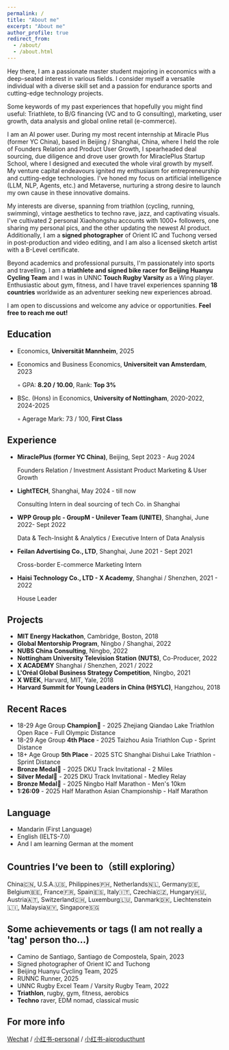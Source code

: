 ```yaml
---
permalink: /
title: "About me"
excerpt: "About me"
author_profile: true
redirect_from: 
  - /about/
  - /about.html
---
```


Hey there, I am a passionate master student majoring in economics with a deep-seated interest in various fields. I consider myself a versatile individual with a diverse skill set and a passion for endurance sports and cutting-edge technology projects.

Some keywords of my past experiences that hopefully you might find useful: Triathlete, to B/G financing (VC and to G consulting), marketing, user growth, data analysis and global online retail (e-commerce).

I am an AI power user. During my most recent internship at Miracle Plus (former YC China), based in Beijing / Shanghai, China, where I held the role of Founders Relation and Product User Growth, I spearheaded deal sourcing, due diligence and drove user growth for MiraclePlus Startup School, where I designed and executed the whole viral growth by myself. My venture capital endeavours ignited my enthusiasm for entrepreneurship and cutting-edge technologies. I've honed my focus on artificial intelligence (LLM, NLP, Agents, etc.) and Metaverse, nurturing a strong desire to launch my own cause in these innovative domains.

My interests are diverse, spanning from triathlon (cycling, running, swimming), vintage aesthetics to techno rave, jazz, and captivating visuals. I've cultivated 2 personal Xiaohongshu accounts with 1000+ followers, one sharing my personal pics, and the other updating the newest AI product. Additionally, I am a **signed photographer** of Orient IC and Tuchong versed in post-production and video editing, and I am also a licensed sketch artist with a B-Level certificate.

Beyond academics and professional pursuits, I'm passionately into sports and travelling. I am a **triathlete and signed bike racer for Beijing Huanyu Cycling Team** and I was in UNNC **Touch Rugby Varsity** as a Wing player. Enthusiastic about gym, fitness, and I have travel experiences spanning **18 countries** worldwide as an adventurer seeking new experiences abroad.

I am open to discussions and welcome any advice or opportunities. **Feel free to reach me out!**


Education
------
* Economics, **Universität Mannheim**, 2025
  
* Economics and Business Economics, **Universiteit van Amsterdam**, 2023

  &#9702; GPA: **8.20 / 10.00**, Rank: **Top 3%**

* BSc. (Hons) in Economics, **University of Nottingham**, 2020-2022, 2024-2025

  &#9702; Agerage Mark: 73 / 100, **First Class**


Experience
------
* **MiraclePlus (former YC China)**, Beijing, Sept 2023 - Aug 2024

  Founders Relation / Investment Assistant
  Product Marketing & User Growth
  
* **LightTECH**, Shanghai, May 2024 - till now

  Consulting Intern in deal sourcing of tech Co. in Shanghai

* **WPP Group plc - GroupM - Unilever Team (UNITE)**, Shanghai, June 2022- Sept 2022

  Data & Tech-Insight & Analytics / Executive Intern of Data Analysis

* **Feilan Advertising Co., LTD**, Shanghai, June 2021 - Sept 2021

  Cross-border E-commerce Marketing Intern

* **Haisi Technology Co., LTD - X Academy**, Shanghai / Shenzhen, 2021 - 2022

  House Leader


Projects
------
* **MIT Energy Hackathon**, Cambridge, Boston, 2018
* **Global Mentorship Program**, Ningbo / Shanghai, 2022
* **NUBS China Consulting**, Ningbo, 2022
* **Nottingham University Television Station (NUTS)**, Co-Producer, 2022
* **X ACADEMY** Shanghai / Shenzhen, 2021 / 2022
* **L'Oréal Global Business Strategy Competition**, Ningbo, 2021
* **X WEEK**, Harvard, MIT, Yale, 2018
* **Harvard Summit for Young Leaders in China (HSYLC)**, Hangzhou, 2018

Recent Races
------
* 18-29 Age Group **Champion🏅** - 2025 Zhejiang Qiandao Lake Triathlon Open Race - Full Olympic Distance
* 18-29 Age Group **4th Place** - 2025 Taizhou Asia Triathlon Cup - Sprint Distance
* 18+ Age Group **5th Place** - 2025 STC Shanghai Dishui Lake Triathlon - Sprint Distance
* **Bronze Medal🥉** - 2025 DKU Track Invitational - 2 Miles
* **Silver Medal🥈** - 2025 DKU Track Invitational - Medley Relay
* **Bronze Medal🥉** - 2025 Ningbo Half Marathon - Men's 10km
* **1:26:09** - 2025 Half Marathon Asian Championship - Half Marathon

Language
------
* Mandarin (First Language)
* English (IELTS-7.0)
* And I am learning German at the moment

Countries I‘ve been to（still exploring）
------
China🇨🇳, U.S.A.🇺🇸, Philippines🇵🇭, Netherlands🇳🇱, Germany🇩🇪, Belgium🇧🇪, France🇫🇷, Spain🇪🇸, Italy🇮🇹, Czechia🇨🇿, Hungary🇭🇺, Austria🇦🇹, Switzerland🇨🇭, Luxemburg🇱🇺, Danmark🇩🇰, Liechtenstein🇱🇮, Malaysia🇲🇾, Singapore🇸🇬


Some achievements or tags (I am not really a 'tag' person tho...)
------
* Camino de Santiago, Santiago de Compostela, Spain, 2023
* Signed photographer of Orient IC and Tuchong
* Beijing Huanyu Cycling Team, 2025
* RUNNC Runner, 2025
* UNNC Rugby Excel Team / Varsity Rugby Team, 2022
* **Triathlon**, rugby, gym, fitness, aerobics
* **Techno** raver, EDM nomad, classical music


For more info
------
[Wechat](https://sydrick-wu.github.io/images/WechatQR.JPG) / [小红书-personal](https://www.xiaohongshu.com/user/profile/5f9c79860000000001009d96?xhsshare=CopyLink&appuid=5f9c79860000000001009d96&apptime=1707038767) / [小红书-aiproducthunt](https://www.xiaohongshu.com/user/profile/5f6c4ec70000000001003a8c?xhsshare=CopyLink&appuid=5f9c79860000000001009d96&apptime=1723087523&share_id=60db565e63924ca694c9e757b6a8aa30)
